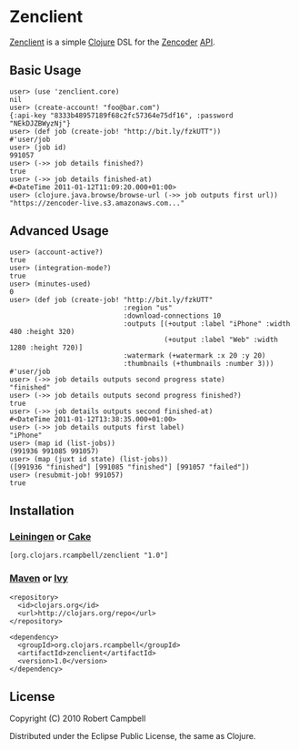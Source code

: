 # Zenclient

[Zenclient](https://github.com/rcampbell/zenclient) is a simple [Clojure](http://clojure.org/) DSL for the [Zencoder](http://zencoder.com/) [API](http://zencoder.com/docs/api/).

## Basic Usage

    user> (use 'zenclient.core)
    nil
    user> (create-account! "foo@bar.com")
    {:api-key "8333b48957189f68c2fc57364e75df16", :password "NEkDJZBWyzNj"}
    user> (def job (create-job! "http://bit.ly/fzkUTT"))
    #'user/job
    user> (job id)
    991057
    user> (->> job details finished?)
    true
    user> (->> job details finished-at)
    #<DateTime 2011-01-12T11:09:20.000+01:00>
    user> (clojure.java.browse/browse-url (->> job outputs first url))
    "https://zencoder-live.s3.amazonaws.com..."

## Advanced Usage

    user> (account-active?)
    true
    user> (integration-mode?)
    true
    user> (minutes-used)
    0
    user> (def job (create-job! "http://bit.ly/fzkUTT"
                                :region "us"
                                :download-connections 10
                                :outputs [(+output :label "iPhone" :width 480 :height 320)
                                          (+output :label "Web" :width 1280 :height 720)]
                                :watermark (+watermark :x 20 :y 20)
                                :thumbnails (+thumbnails :number 3)))
    #'user/job
    user> (->> job details outputs second progress state)
    "finished"
    user> (->> job details outputs second progress finished?)
    true
    user> (->> job details outputs second finished-at)
    #<DateTime 2011-01-12T13:38:35.000+01:00>
    user> (->> job details outputs first label)
    "iPhone"
    user> (map id (list-jobs))
    (991936 991085 991057)			  
    user> (map (juxt id state) (list-jobs))
    ([991936 "finished"] [991085 "finished"] [991057 "failed"])
    user> (resubmit-job! 991057)
    true

## Installation

### [Leiningen](https://github.com/technomancy/leiningen) or [Cake](https://github.com/ninjudd/cake)

    [org.clojars.rcampbell/zenclient "1.0"]

### [Maven](http://maven.apache.org/) or [Ivy](http://ant.apache.org/ivy/)

    <repository>
      <id>clojars.org</id>
      <url>http://clojars.org/repo</url>
    </repository>

    <dependency>
      <groupId>org.clojars.rcampbell</groupId>
      <artifactId>zenclient</artifactId>
      <version>1.0</version>
    </dependency>

## License

Copyright (C) 2010 Robert Campbell

Distributed under the Eclipse Public License, the same as Clojure.
